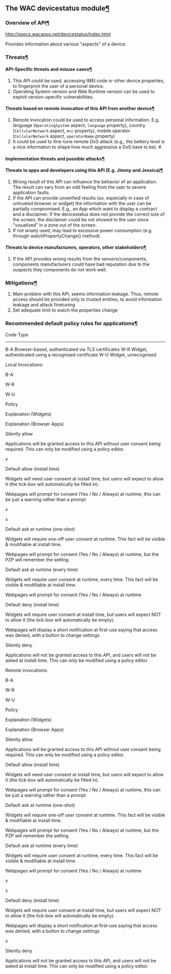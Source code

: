 The WAC devicestatus module[¶](#The-WAC-devicestatus-module)
------------------------------------------------------------

### Overview of API[¶](#Overview-of-API)

<http://specs.wacapps.net/devicestatus/index.html>

Provides information about various "aspects" of a device.

### Threats[¶](#Threats)

#### API-Specific threats and misuse cases[¶](#API-Specific-threats-and-misuse-cases)

1.  This API could be used, accessing IMEI code or other device
    properties, to fingerprint the user of a personal device.
2.  Operating System version and Web Runtime version can be used to
    exploit version-specific vulnerabilities.

#### Threats based on remote invocation of this API from another device[¶](#Threats-based-on-remote-invocation-of-this-API-from-another-device)

1.  Remote invocation could be used to access personal information. E.g.
    language (`OperatingSystem` aspect, `language` property), country
    (`CellularNetwork` aspect, `mcc` property), mobile operator
    (`CellularNetwork` aspect, `operatorName` property)
2.  It could be used to fine-tune remote DoS attack (e.g., the bettery
    level is a nice information to shape how much aggressive a DoS have
    to be). \#

#### Implementation threats and possible attacks[¶](#Implementation-threats-and-possible-attacks)

#### Threats to apps and developers using this API (E.g. Jimmy and Jessica)[¶](#Threats-to-apps-and-developers-using-this-API-Eg-Jimmy-and-Jessica)

1.  Wrong result of this API can influence the behavior of an
    application. The result can vary from an odd feeling from the user
    to severe application faults.
2.  If the API can provide unverified results (so, especially in case of
    untrusted browser or widget) the information with the user can be
    partially compromised. E.g., an App which want to display a contract
    and a disclaimer. If the devicestatus does not provide the correct
    size of the screen, the disclaimer could be not showed to the user
    since "visualized" in a zone out of the screen.
3.  If not wisely used, may lead to excessive power consumption (e.g.
    through watchPropertyChange() method)

#### Threats to device manufacturers, operators, other stakeholders[¶](#Threats-to-device-manufacturers-operators-other-stakeholders)

1.  If the API provides wrong results from the sensors/components,
    components manufacturers could have bad reputation due to the
    suspects they components do not work well.

### Mitigations[¶](#Mitigations)

1.  Main problem with this API, seems information leakage. Thus, remote
    access should be provided only to trusted entities, to avoid
    information leakage and attack finetuning
2.  Set adequate limit to watch the properties change

### Recommended default policy rules for applications[¶](#Recommended-default-policy-rules-for-applications)

  Code   Type
  ------ ------------------------------------------------------
  B-A    Browser-based, authenticated via TLS certificates
  W-R    Widget, authenticated using a recognised certificate
  W-U    Widget, unrecognised

Local Invocations:

B-A

W-R

W-U

Policy

Explanation (Widgets)

Explanation (Browser Apps)

Silently allow

Applications will be granted access to this API without user consent
being required. This can only be modified using a policy editor.

x

Default allow (install time)

Widgets will need user consent at install time, but users will expect to
allow it (the tick-box will automatically be filled in).

Webpages will prompt for consent (Yes / No / Always) at runtime, this
can be just a warning rather than a prompt

x

x

Default ask at runtime (one-shot)

Widgets will require one-off user consent at runtime. This fact will be
visible & modifiable at install time.

Webpages will prompt for consent (Yes / No / Always) at runtime, but the
PZP will remember the setting.

Default ask at runtime (every time)

Widgets will require user consent at runtime, every time. This fact will
be visible & modifiable at install time.

Webpages will prompt for consent (Yes / No / Always) at runtime

Default deny (install time)

Widgets will require user consent at install time, but users will expect
NOT to allow it (the tick-box will automatically be empty).

Webpages will display a short notification at first-use saying that
access was denied, with a button to change settings

Silently deny

Applications will not be granted access to this API, and users will not
be asked at install time. This can only be modified using a policy
editor.

Remote invocations:

B-A

W-R

W-U

Policy

Explanation (Widgets)

Explanation (Browser Apps)

Silently allow

Applications will be granted access to this API without user consent
being required. This can only be modified using a policy editor.

Default allow (install time)

Widgets will need user consent at install time, but users will expect to
allow it (the tick-box will automatically be filled in).

Webpages will prompt for consent (Yes / No / Always) at runtime, this
can be just a warning rather than a prompt

Default ask at runtime (one-shot)

Widgets will require one-off user consent at runtime. This fact will be
visible & modifiable at install time.

Webpages will prompt for consent (Yes / No / Always) at runtime, but the
PZP will remember the setting.

Default ask at runtime (every time)

Widgets will require user consent at runtime, every time. This fact will
be visible & modifiable at install time.

Webpages will prompt for consent (Yes / No / Always) at runtime

x

x

Default deny (install time)

Widgets will require user consent at install time, but users will expect
NOT to allow it (the tick-box will automatically be empty).

Webpages will display a short notification at first-use saying that
access was denied, with a button to change settings

x

Silently deny

Applications will not be granted access to this API, and users will not
be asked at install time. This can only be modified using a policy
editor.

